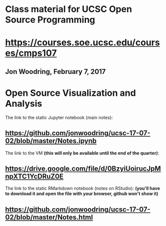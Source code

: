 # Class material for UCSC Open Source Programming
# https://courses.soe.ucsc.edu/courses/cmps107
## Jon Woodring, February 7, 2017 ##

# Open Source Visualization and Analysis

The link to the static Jupyter notebook (main notes):
## https://github.com/jonwoodring/ucsc-17-07-02/blob/master/Notes.ipynb ##

The link to the VM **(this will only be available until the end of the quarter)**:
## https://drive.google.com/file/d/0BzyiUoirucJpMnpXTC1YcDRuZ0E ##

The link to the static RMarkdown notebook (notes on RStudio):
**(you'll have to download it and open the file with your browser, github won't show it)**
## https://github.com/jonwoodring/ucsc-17-07-02/blob/master/Notes.html ##

